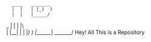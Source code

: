       ____   _______
      |  |   | |_)  )
      |  |   |_____/
  _   |  |   |  |\  \
 | |__|  |   |  |_)  )
 |_______|   _______/
Hey! All This is a Repository
